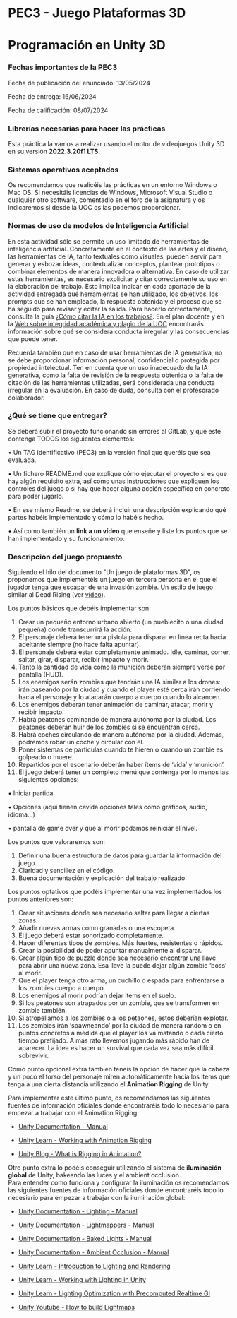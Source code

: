 # PEC3 - Juego Plataformas 3D

# Programación en Unity 3D

### Fechas importantes de la PEC3

Fecha de publicación del enunciado: 13/05/2024

Fecha de entrega: 16/06/2024

Fecha de calificación: 08/07/2024

### Librerías necesarias para hacer las prácticas
Esta práctica la vamos a realizar usando el motor de videojuegos Unity 3D en su versión **2022.3.20f1 LTS.**

### Sistemas operativos aceptados
Os recomendamos que realicéis las prácticas en un entorno Windows o Mac OS. Si necesitáis licencias de Windows, Microsoft Visual Studio o cualquier otro software, comentadlo en el foro de la asignatura y os indicaremos si desde la UOC os las podemos proporcionar.

### Normas de uso de modelos de Inteligencia Artificial

En esta actividad sólo se permite un uso limitado de herramientas de inteligencia artificial. Concretamente en el contexto de las artes y el diseño, las herramientas de IA, tanto textuales como visuales, pueden servir para generar y esbozar ideas, contextualizar conceptos, plantear prototipos o combinar elementos de manera innovadora o alternativa. En caso de utilizar estas herramientas, es necesario explicitar y citar correctamente su uso en la elaboración del trabajo. Esto implica indicar en cada apartado de la actividad entregada qué herramientas se han utilizado, los objetivos, los prompts que se han empleado, la respuesta obtenida y el proceso que se ha seguido para revisar y editar la salida. Para hacerlo correctamente, consulta la guía [¿Cómo citar la IA en los trabajos?](https://openaccess.uoc.edu/bitstream/10609/148823/2/U2_17_GuiaCitarIA_ESP.pdf). En el plan docente y en la [Web sobre integridad académica y plagio de la UOC](https://campus.uoc.edu/estudiant/microsites/plagi/es/index.html) encontrarás información sobre qué se considera conducta irregular y las consecuencias que puede tener.

Recuerda también que en caso de usar herramientas de IA generativa, no se debe proporcionar información personal, confidencial o protegida por propiedad intelectual. Ten en cuenta que un uso inadecuado de la IA generativa, como la falta de revisión de la respuesta obtenida o la falta de citación de las herramientas utilizadas, será considerada una conducta irregular en la evaluación. En caso de duda, consulta con el profesorado colaborador.

### ¿Qué se tiene que entregar?

Se deberá subir el proyecto funcionando sin errores al GitLab, y que este contenga TODOS los siguientes elementos:

• Un TAG identificativo (PEC3) en la versión final que queréis que sea evaluada.

• Un fichero README.md que explique cómo ejecutar el proyecto si es que hay algún requisito extra, así como unas instrucciones que expliquen los controles del juego o si hay que hacer alguna acción específica en concreto para poder jugarlo.

• En ese mismo Readme, se deberá incluir una descripción explicando qué partes habéis implementado y cómo lo habéis hecho.

• Así como también un **link a un vídeo** que enseñe y liste los puntos que se han implementado y su funcionamiento.


### Descripción del juego propuesto

Siguiendo el hilo del documento &quot;Un juego de plataformas 3D&quot;, os proponemos que implementéis un juego en tercera persona en el que el jugador tenga que escapar de una invasión zombie. Un estilo de juego similar al Dead Rising (ver [vídeo](https://www.youtube.com/watch?v=If0rFpcowwY)).

Los puntos básicos que debéis implementar son:

1.	Crear un pequeño entorno urbano abierto (un pueblecito o una ciudad pequeña) donde transcurrirá la acción.
2.	El personaje deberá tener una pistola para disparar en línea recta hacia adeltante siempre (no hace falta apuntar).
3.	El personaje deberá estar completamente animado. Idle, caminar, correr, saltar, girar, disparar, recibir impacto y morir. 
4.	Tanto la cantidad de vida como la munición deberán siempre verse por pantalla (HUD).
5.	Los enemigos serán zombies que tendrán una IA similar a los drones: irán paseando por la ciudad y cuando el player esté cerca irán corriendo hacia el personaje y lo atacarán cuerpo a cuerpo cuando lo alcancen.
6.	Los enemigos deberán tener animación de caminar, atacar, morir y recibir impacto.
7.	Habrá peatones caminando de manera autónoma por la ciudad. Los peatones deberán huir de los zombies si se encuentran cerca. 
8.	Habrá coches circulando de manera autónoma por la ciudad. Además, podremos robar un coche y circular con él. 
9.	Poner sistemas de partículas cuando te hieren o cuando un zombie es golpeado o muere. 
10.	Repartidos por el escenario deberán haber ítems de ‘vida’ y ‘munición’. 
11.	El juego deberá tener un completo menú que contenga por lo menos las siguientes opciones:

• Iniciar partida

• Opciones (aquí tienen cavida opciones tales como gráficos, audio, idioma...) 

• pantalla de game over y que al morir podamos reiniciar el nivel.


Los puntos que valoraremos son:

1.	Definir una buena estructura de datos para guardar la información del juego.
2.	Claridad y sencillez en el código.
3.	Buena documentación y explicación del trabajo realizado.

Los puntos optativos que podéis implementar una vez implementados los puntos anteriores son:

1.	Crear situaciones donde sea necesario saltar para llegar a ciertas zonas.
2.	Añadir nuevas armas como granadas o una escopeta.
3.	El juego deberá estar sonorizado completamente. 
4.	Hacer diferentes tipos de zombies. Más fuertes, resistentes o rápidos.
5.	Crear la posibilidad de poder apuntar manualmente al disparar.
6.	Crear algún tipo de puzzle donde sea necesario encontrar una llave para abrir una nueva zona. Esa llave la puede dejar algún zombie ‘boss’ al morir.
7.	Que el player tenga otro arma, un cuchillo o espada para enfrentarse a los zombies cuerpo a cuerpo.
8.	Los enemigos al morir podrían dejar items en el suelo. 
9.	Si los peatones son atrapados por un zombie, que se transformen en zombie también.
10. Si atropellamos a los zombies o a los petaones, estos deberían explotar.
11.	Los zombies irán ‘spawneando’ por la ciudad de manera random o en puntos concretos a medida que el player los va matando o cada cierto tiempo prefijado. A más rato llevemos jugando más rápido han de aparecer. La idea es hacer un survival que cada vez sea más difícil sobrevivir.

Como punto opcional extra también teneis la opción de hacer que la cabeza y un poco el torso del personaje miren automáticamente hacia los items que tenga a una cierta distancia utilizando el **Animation Rigging** de Unity.

Para implementar este último punto, os recomendamos las siguientes fuentes de información oficiales donde encontraréis todo lo necesiario para empezar a trabajar con el Animation Rigging:

- [Unity Documentation - Manual](https://docs.unity3d.com/Manual/com.unity.animation.rigging.html)

- [Unity Learn - Working with Animation Rigging](https://learn.unity.com/tutorial/working-with-animation-rigging)

- [Unity Blog - What is Rigging in Animation?](https://unity.com/solutions/rigging-animation)

Otro punto extra lo podéis conseguir utilizando el sistema de **iluminación global** de Unity, bakeando las luces y el ambient occlusion.   
Para entender como funciona y configurar la iluminación os recomendamos las siguientes fuentes de información oficiales donde encontraréis todo lo necesiario para empezar a trabajar con la iluminación global:

- [Unity Documentation - Lighting - Manual](https://docs.unity3d.com/Manual/LightingOverview.html)

- [Unity Documentation - Lightmappers - Manual](https://docs.unity3d.com/Manual/Lightmappers.html)

- [Unity Documentation - Baked Lights - Manual](https://docs.unity3d.com/Manual/LightMode-Baked.html)

- [Unity Documentation - Ambient Occlusion - Manual](https://docs.unity3d.com/2022.3/Documentation/Manual/LightingBakedAmbientOcclusion.html)

- [Unity Learn - Introduction to Lighting and Rendering](https://learn.unity.com/tutorial/introduction-to-lighting-and-rendering-2019-3#)

- [Unity Learn - Working with Lighting in Unity](https://learn.unity.com/project/working-with-lighting-in-unity)

- [Unity Learn - Lighting Optimization with Precomputed Realtime GI](https://learn.unity.com/project/lighting-optimization-with-precomputed-realtime-gi)

- [Unity Youtube - How to build Lightmaps](https://www.youtube.com/watch?v=KJ4fl-KBDR8&ab_channel=Unity)